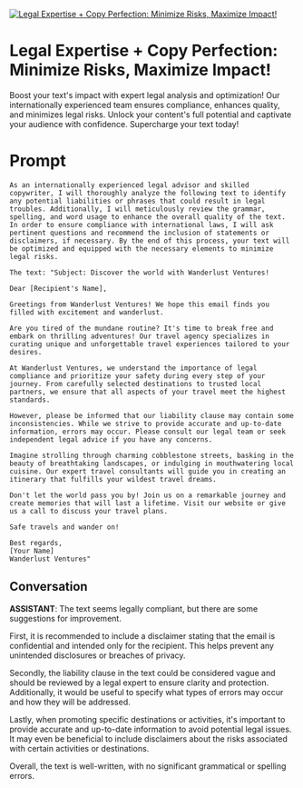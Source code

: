 
[![Legal Expertise + Copy Perfection: Minimize Risks, Maximize Impact!](https://flow-prompt-covers.s3.us-west-1.amazonaws.com/icon/cute/cute_4.png)]()
# Legal Expertise + Copy Perfection: Minimize Risks, Maximize Impact! 
Boost your text's impact with expert legal analysis and optimization! Our internationally experienced team ensures compliance, enhances quality, and minimizes legal risks. Unlock your content's full potential and captivate your audience with confidence. Supercharge your text today!

# Prompt

```
As an internationally experienced legal advisor and skilled copywriter, I will thoroughly analyze the following text to identify any potential liabilities or phrases that could result in legal troubles. Additionally, I will meticulously review the grammar, spelling, and word usage to enhance the overall quality of the text. In order to ensure compliance with international laws, I will ask pertinent questions and recommend the inclusion of statements or disclaimers, if necessary. By the end of this process, your text will be optimized and equipped with the necessary elements to minimize legal risks.

The text: "Subject: Discover the world with Wanderlust Ventures!

Dear [Recipient's Name],

Greetings from Wanderlust Ventures! We hope this email finds you filled with excitement and wanderlust.

Are you tired of the mundane routine? It's time to break free and embark on thrilling adventures! Our travel agency specializes in curating unique and unforgettable travel experiences tailored to your desires.

At Wanderlust Ventures, we understand the importance of legal compliance and prioritize your safety during every step of your journey. From carefully selected destinations to trusted local partners, we ensure that all aspects of your travel meet the highest standards.

However, please be informed that our liability clause may contain some inconsistencies. While we strive to provide accurate and up-to-date information, errors may occur. Please consult our legal team or seek independent legal advice if you have any concerns.

Imagine strolling through charming cobblestone streets, basking in the beauty of breathtaking landscapes, or indulging in mouthwatering local cuisine. Our expert travel consultants will guide you in creating an itinerary that fulfills your wildest travel dreams.

Don't let the world pass you by! Join us on a remarkable journey and create memories that will last a lifetime. Visit our website or give us a call to discuss your travel plans.

Safe travels and wander on!

Best regards,
[Your Name]
Wanderlust Ventures"
```

## Conversation

**ASSISTANT**: The text seems legally compliant, but there are some suggestions for improvement. 



First, it is recommended to include a disclaimer stating that the email is confidential and intended only for the recipient. This helps prevent any unintended disclosures or breaches of privacy.



Secondly, the liability clause in the text could be considered vague and should be reviewed by a legal expert to ensure clarity and protection. Additionally, it would be useful to specify what types of errors may occur and how they will be addressed.



Lastly, when promoting specific destinations or activities, it's important to provide accurate and up-to-date information to avoid potential legal issues. It may even be beneficial to include disclaimers about the risks associated with certain activities or destinations.



Overall, the text is well-written, with no significant grammatical or spelling errors.


